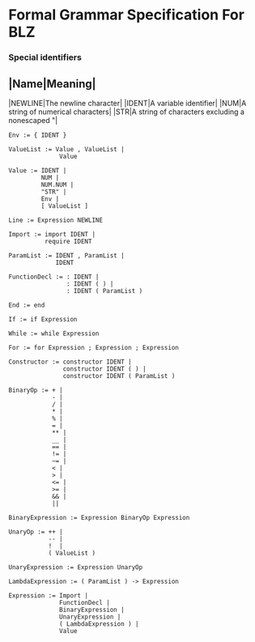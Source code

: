 Formal Grammar Specification For BLZ
======

### Special identifiers

|Name|Meaning|
--------------
|NEWLINE|The newline character|
|IDENT|A variable identifier|
|NUM|A string of numerical characters|
|STR|A string of characters excluding a nonescaped "|


`Env := { IDENT }`

```
ValueList := Value , ValueList |
              Value
```

```
Value := IDENT |
         NUM |
         NUM.NUM |
         "STR" |
         Env |
         [ ValueList ]
```        

`Line := Expression NEWLINE`

```
Import := import IDENT |
          require IDENT
```

```
ParamList := IDENT , ParamList |
             IDENT
```

```
FunctionDecl := : IDENT |
                : IDENT ( ) |
                : IDENT ( ParamList )
```

`End := end`

`If := if Expression`

`While := while Expression`

`For := for Expression ; Expression ; Expression`

```
Constructor := constructor IDENT |
               constructor IDENT ( ) |
               constructor IDENT ( ParamList )
```

```
BinaryOp := + |
            - |
            / |
            * |
            % |
            = |
            ** |
            __ |
            == |
            != |
            ~= |
            < |
            > |
            <= |
            >= |
            && |
            ||
```

`BinaryExpression := Expression BinaryOp Expression`

```
UnaryOp := ++ |
           -- |
           !  |
           ( ValueList )
```

`UnaryExpression := Expression UnaryOp`

`LambdaExpression := ( ParamList ) -> Expression`

```
Expression := Import |
              FunctionDecl |
              BinaryExpression | 
              UnaryExpression |
              ( LambdaExpression ) |
              Value
```
